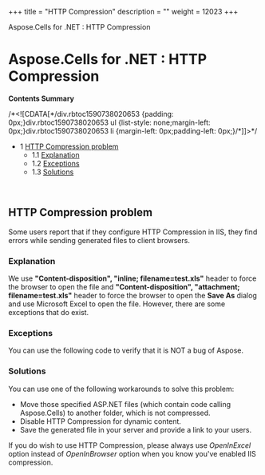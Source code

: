 +++
title = "HTTP Compression" 
description = "" 
weight = 12023 
+++

Aspose.Cells for .NET : HTTP Compression  

# Aspose.Cells for .NET : HTTP Compression


**Contents Summary**

/\*<!\[CDATA\[\*/div.rbtoc1590738020653 {padding: 0px;}div.rbtoc1590738020653 ul {list-style: none;margin-left: 0px;}div.rbtoc1590738020653 li {margin-left: 0px;padding-left: 0px;}/\*\]\]>\*/

*   1 [HTTP Compression problem](#HTTPCompression-HTTPCompressionproblem)
    *   1.1 [Explanation](#HTTPCompression-Explanation)
    *   1.2 [Exceptions](#HTTPCompression-Exceptions)
    *   1.3 [Solutions](#HTTPCompression-Solutions)

 

## HTTP Compression problem

Some users report that if they configure HTTP Compression in IIS, they find errors while sending generated files to client browsers.

### Explanation

We use **"Content-disposition", "inline; filename=test.xls"** header to force the browser to open the file and **"Content-disposition", "attachment; filename=test.xls"** header to force the browser to open the **Save As** dialog and use Microsoft Excel to open the file. However, there are some exceptions that do exist.

### Exceptions

You can use the following code to verify that it is NOT a bug of Aspose.

  

### Solutions

You can use one of the following workarounds to solve this problem:

*   Move those specified ASP.NET files (which contain code calling Aspose.Cells) to another folder, which is not compressed.
*   Disable HTTP Compression for dynamic content.
*   Save the generated file in your server and provide a link to your users.

If you do wish to use HTTP Compression, please always use *OpenInExcel* option instead of *OpenInBrowser* option when you know you've enabled IIS compression.

